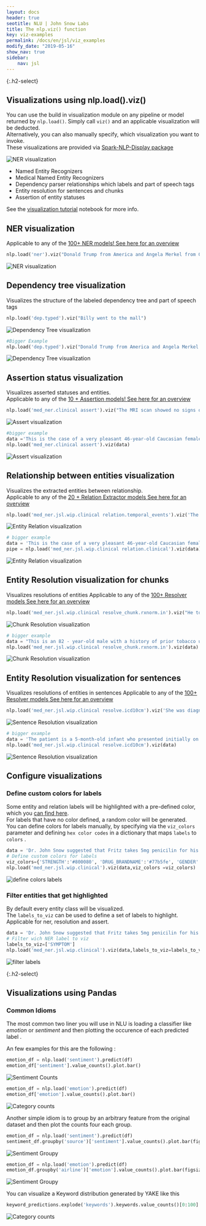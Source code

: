 ```yaml
---
layout: docs
header: true
seotitle: NLU | John Snow Labs
title: The nlp.viz() function
key: viz-examples
permalink: /docs/en/jsl/viz_examples
modify_date: "2019-05-16"
show_nav: true
sidebar:
    nav: jsl
---
```


<div class="main-docs" markdown="1"><div class="h3-box" markdown="1">

{:.h2-select}
## Visualizations using nlp.load().viz()
You can use the build in visualization module on any pipeline or model returned by `nlp.load()`.
Simply call `viz()` and an applicable visualization will be deducted.    
Alternatively, you can also manually specify, which visualization you want to invoke.   
These visualizations are provided via [Spark-NLP-Display package](https://nlp.johnsnowlabs.com/docs/en/jsl/display)

![NER visualization](/assets/images/nlu/VizExamples/viz_module/cheat_sheet.png)

- Named Entity Recognizers 
- Medical Named Entity Recognizers
- Dependency parser relationships which labels and part of speech tags
- Entity resolution for sentences and chunks
- Assertion of entity statuses

See the [visualization tutorial](https://github.com/JohnSnowLabs/nlu/blob/master/examples/colab/visualization/NLU_visualizations_tutorial.ipynb) notebook for more info.

</div><div class="h3-box" markdown="1">

## NER visualization
Applicable to any of the [100+ NER models! See here for an overview](https://nlp.johnsnowlabs.com/models?task=Named+Entity+Recognition)
```python
nlp.load('ner').viz("Donald Trump from America and Angela Merkel from Germany don't share many oppinions.")
```
![NER visualization](/assets/images/nlu/VizExamples/viz_module/NER.png)

</div><div class="h3-box" markdown="1">

## Dependency tree visualization
Visualizes the structure of the labeled dependency tree and part of speech tags
```python
nlp.load('dep.typed').viz("Billy went to the mall")
```

![Dependency Tree visualization](/assets/images/nlu/VizExamples/viz_module/DEP.png)

```python
#Bigger Example
nlp.load('dep.typed').viz("Donald Trump from America and Angela Merkel from Germany don't share many oppinions but they both love John Snow Labs software")
```
![Dependency Tree visualization](/assets/images/nlu/VizExamples/viz_module/DEP_big.png)

</div><div class="h3-box" markdown="1">

## Assertion status visualization
Visualizes asserted statuses and entities.        
Applicable to any of the [10 + Assertion models! See here for an overview](https://nlp.johnsnowlabs.com/models?task=Assertion+Status)
```python
nlp.load('med_ner.clinical assert').viz("The MRI scan showed no signs of cancer in the left lung")
```


![Assert visualization](/assets/images/nlu/VizExamples/viz_module/assertion.png)

```python
#bigger example
data ='This is the case of a very pleasant 46-year-old Caucasian female, seen in clinic on 12/11/07 during which time MRI of the left shoulder showed no evidence of rotator cuff tear. She did have a previous MRI of the cervical spine that did show an osteophyte on the left C6-C7 level. Based on this, negative MRI of the shoulder, the patient was recommended to have anterior cervical discectomy with anterior interbody fusion at C6-C7 level. Operation, expected outcome, risks, and benefits were discussed with her. Risks include, but not exclusive of bleeding and infection, bleeding could be soft tissue bleeding, which may compromise airway and may result in return to the operating room emergently for evacuation of said hematoma. There is also the possibility of bleeding into the epidural space, which can compress the spinal cord and result in weakness and numbness of all four extremities as well as impairment of bowel and bladder function. However, the patient may develop deeper-seated infection, which may require return to the operating room. Should the infection be in the area of the spinal instrumentation, this will cause a dilemma since there might be a need to remove the spinal instrumentation and/or allograft. There is also the possibility of potential injury to the esophageus, the trachea, and the carotid artery. There is also the risks of stroke on the right cerebral circulation should an undiagnosed plaque be propelled from the right carotid. She understood all of these risks and agreed to have the procedure performed.'
nlp.load('med_ner.clinical assert').viz(data)
```
![Assert visualization](/assets/images/nlu/VizExamples/viz_module/assertion_big.png)

</div><div class="h3-box" markdown="1">

## Relationship between entities visualization
Visualizes the extracted entities between relationship.    
Applicable to any of the [20 + Relation Extractor models See here for an overview](https://nlp.johnsnowlabs.com/models?task=Relation+Extraction)
```python
nlp.load('med_ner.jsl.wip.clinical relation.temporal_events').viz('The patient developed cancer after a mercury poisoning in 1999 ')
```
![Entity Relation visualization](/assets/images/nlu/VizExamples/viz_module/relation.png)


```python
# bigger example
data = 'This is the case of a very pleasant 46-year-old Caucasian female, seen in clinic on 12/11/07 during which time MRI of the left shoulder showed no evidence of rotator cuff tear. She did have a previous MRI of the cervical spine that did show an osteophyte on the left C6-C7 level. Based on this, negative MRI of the shoulder, the patient was recommended to have anterior cervical discectomy with anterior interbody fusion at C6-C7 level. Operation, expected outcome, risks, and benefits were discussed with her. Risks include, but not exclusive of bleeding and infection, bleeding could be soft tissue bleeding, which may compromise airway and may result in return to the operating room emergently for evacuation of said hematoma. There is also the possibility of bleeding into the epidural space, which can compress the spinal cord and result in weakness and numbness of all four extremities as well as impairment of bowel and bladder function. However, the patient may develop deeper-seated infection, which may require return to the operating room. Should the infection be in the area of the spinal instrumentation, this will cause a dilemma since there might be a need to remove the spinal instrumentation and/or allograft. There is also the possibility of potential injury to the esophageus, the trachea, and the carotid artery. There is also the risks of stroke on the right cerebral circulation should an undiagnosed plaque be propelled from the right carotid. She understood all of these risks and agreed to have the procedure performed'
pipe = nlp.load('med_ner.jsl.wip.clinical relation.clinical').viz(data)
```
![Entity Relation visualization](/assets/images/nlu/VizExamples/viz_module/relation_big.png)

</div><div class="h3-box" markdown="1">

## Entity Resolution visualization for chunks
Visualizes resolutions of entities
Applicable to any of the [100+ Resolver models See here for an overview](https://nlp.johnsnowlabs.com/models?task=Entity+Resolution)
```python
nlp.load('med_ner.jsl.wip.clinical resolve_chunk.rxnorm.in').viz("He took Prevacid 30 mg  daily")
```
![Chunk Resolution visualization](/assets/images/nlu/VizExamples/viz_module/resolve_chunk.png)

```python
# bigger example
data = "This is an 82 - year-old male with a history of prior tobacco use , hypertension , chronic renal insufficiency , COPD , gastritis , and TIA who initially presented to Braintree with a non-ST elevation MI and Guaiac positive stools , transferred to St . Margaret\'s Center for Women & Infants for cardiac catheterization with PTCA to mid LAD lesion complicated by hypotension and bradycardia requiring Atropine , IV fluids and transient dopamine possibly secondary to vagal reaction , subsequently transferred to CCU for close monitoring , hemodynamically stable at the time of admission to the CCU ."
nlp.load('med_ner.jsl.wip.clinical resolve_chunk.rxnorm.in').viz(data)
```

![Chunk Resolution visualization](/assets/images/nlu/VizExamples/viz_module/resolve_chunk_big.png)

</div><div class="h3-box" markdown="1">

## Entity Resolution visualization for sentences
Visualizes resolutions of entities in sentences
Applicable to any of the [100+ Resolver models See here for an overview](https://nlp.johnsnowlabs.com/models?task=Entity+Resolution)
```python
nlp.load('med_ner.jsl.wip.clinical resolve.icd10cm').viz('She was diagnosed with a respiratory congestion')
```
![Sentence Resolution visualization](/assets/images/nlu/VizExamples/viz_module/resolve_sentence.png)

```python
# bigger example
data = 'The patient is a 5-month-old infant who presented initially on Monday with a cold, cough, and runny nose for 2 days. Mom states she had no fever. Her appetite was good but she was spitting up a lot. She had no difficulty breathing and her cough was described as dry and hacky. At that time, physical exam showed a right TM, which was red. Left TM was okay. She was fairly congested but looked happy and playful. She was started on Amoxil and Aldex and we told to recheck in 2 weeks to recheck her ear. Mom returned to clinic again today because she got much worse overnight. She was having difficulty breathing. She was much more congested and her appetite had decreased significantly today. She also spiked a temperature yesterday of 102.6 and always having trouble sleeping secondary to congestion'
nlp.load('med_ner.jsl.wip.clinical resolve.icd10cm').viz(data)
```
![Sentence Resolution visualization](/assets/images/nlu/VizExamples/viz_module/resolve_sentence_big.png)

</div><div class="h3-box" markdown="1">

## Configure visualizations
### Define custom colors for labels
Some entity and relation labels will be highlighted with a pre-defined color, which you [can find here](https://github.com/JohnSnowLabs/spark-nlp-display/tree/main/sparknlp_display/label_colors).    
For labels that have no color defined, a random color will be generated.     
You can define colors for labels manually, by specifying via the `viz_colors` parameter
and defining `hex color codes` in a dictionary that maps `labels` to `colors` .
```python
data = 'Dr. John Snow suggested that Fritz takes 5mg penicilin for his cough'
# Define custom colors for labels
viz_colors={'STRENGTH':'#800080', 'DRUG_BRANDNAME':'#77b5fe', 'GENDER':'#77ffe'}
nlp.load('med_ner.jsl.wip.clinical').viz(data,viz_colors =viz_colors)
```
![define colors labels](/assets/images/nlu/VizExamples/viz_module/define_colors.png)

</div><div class="h3-box" markdown="1">

### Filter entities that get highlighted
By default every entity class will be visualized.    
The `labels_to_viz` can be used to define a set of labels to highlight.       
Applicable for ner, resolution and assert.
```python
data = 'Dr. John Snow suggested that Fritz takes 5mg penicilin for his cough'
# Filter wich NER label to viz
labels_to_viz=['SYMPTOM']
nlp.load('med_ner.jsl.wip.clinical').viz(data,labels_to_viz=labels_to_viz)
```
![filter labels](/assets/images/nlu/VizExamples/viz_module/filter_labels.png)

</div><div class="h3-box" markdown="1">

{:.h2-select}
## Visualizations using Pandas 

### Common Idioms
The most common two liner you will use in NLU is loading a classifier like *emotion* or *sentiment*
and then plotting the occurence of each predicted label .

An few examples for this are the following :


```python
emotion_df = nlp.load('sentiment').predict(df)
emotion_df['sentiment'].value_counts().plot.bar()
```

![Sentiment Counts](/assets/images/nlu/VizExamples/sentiment_counts.png)

```python
emotion_df = nlp.load('emotion').predict(df)
emotion_df['emotion'].value_counts().plot.bar()
```
![Category counts](/assets/images/nlu/VizExamples/category_counts.png)

Another simple idiom is to group by an arbitrary feature from the original dataset and then plot the counts four each group.

```python
emotion_df = nlp.load('sentiment').predict(df)
sentiment_df.groupby('source')['sentiment'].value_counts().plot.bar(figsize=(20,8))
```

![Sentiment Groupy ](/assets/images/nlu/VizExamples/sentiment_groupy.png)


```python
emotion_df = nlp.load('emotion').predict(df)
emotion_df.groupby('airline')['emotion'].value_counts().plot.bar(figsize=(20,8))
```

![Sentiment Groupy ](/assets/images/nlu/VizExamples/emotion_groupy.png)


You can visualize a Keyword distribution generated by YAKE like this 
```python
keyword_predictions.explode('keywords').keywords.value_counts()[0:100].plot.bar(title='Top 100 Keywords in Stack Overflow Questions', figsize=(20,8))
```
![Category counts](/assets/images/nlu/VizExamples/keyword_distribution.png)

</div></div>